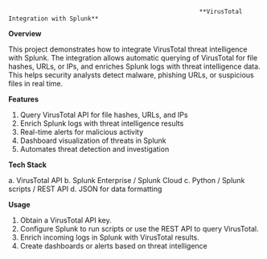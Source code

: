                                                          **VirusTotal Integration with Splunk**

**Overview**

This project demonstrates how to integrate VirusTotal threat intelligence with Splunk. The integration allows automatic querying of VirusTotal for file hashes, URLs, or IPs, and enriches Splunk logs with threat intelligence data. This helps security analysts detect malware, phishing URLs, or suspicious files in real time.

**Features**

1. Query VirusTotal API for file hashes, URLs, and IPs
2. Enrich Splunk logs with threat intelligence results
3. Real-time alerts for malicious activity
4. Dashboard visualization of threats in Splunk
5. Automates threat detection and investigation

**Tech Stack**

a.  VirusTotal API 
b.  Splunk Enterprise / Splunk Cloud
c.  Python / Splunk scripts / REST API
d.  JSON for data formatting

**Usage**
1. Obtain a VirusTotal API key.
2. Configure Splunk to run scripts or use the REST API to query VirusTotal.
3. Enrich incoming logs in Splunk with VirusTotal results.
4. Create dashboards or alerts based on threat intelligence
